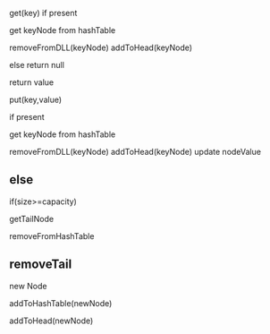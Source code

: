 get(key)
if present

get keyNode from hashTable

removeFromDLL(keyNode)
addToHead(keyNode)

else return null

return value

put(key,value)

if present

get keyNode from hashTable

removeFromDLL(keyNode)
addToHead(keyNode)
update nodeValue

else
--------
if(size>=capacity)

getTailNode

removeFromHashTable

removeTail
--------
new Node

addToHashTable(newNode)

addToHead(newNode)